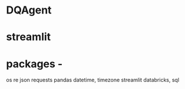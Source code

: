 # DQAgent


# streamlit

# packages -
os
re
json
requests
pandas
datetime, timezone
streamlit
databricks, sql
